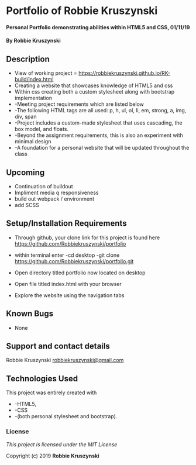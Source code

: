 # Portfolio of Robbie Kruszynski

#### Personal Portfolio demonstrating abilities within HTML5 and CSS, 01/11/19

#### By **Robbie Kruszynski**

## Description

* View of working project = https://robbiekruszynski.github.io/RK-build/index.html
* Creating a website that showcases knowledge of HTML5 and css
* Within css creating both a custom stylesheet along with bootstrap implementation
* -Meeting project requirements which are listed below
*   -The following HTML tags are all used: p, h, ul, ol, li, em, strong, a, img, div, span
*   -Project includes a custom-made stylesheet that uses cascading, the box model, and floats.
* -Beyond the assignment requirements, this is also an experiment with minimal design
*   -A foundation for a personal website that will be updated throughout the class

## Upcoming 
* Continuation of buildout 
* Impliment media q responsiveness 
* build out webpack / environment 
* add SCSS 

## Setup/Installation Requirements

* Through github, your clone link for this project is found here https://github.com/Robbiekruszynski/portfolio
* within terminal enter
    -cd desktop
    -git clone https://github.com/Robbiekruszynski/portfolio.git

* Open directory titled portfolio now located on desktop
* Open file titled index.html with your browser
* Explore the website using the navigation tabs

## Known Bugs

* None


## Support and contact details

Robbie Kruszynski
robbiekruszynski@gmail.com

## Technologies Used

This project was entirely created with
* -HTML5,
* -CSS
*   -(both personal stylesheet and bootstrap).

### License

*This project is licensed under the MIT License*

Copyright (c) 2019 **Robbie Kruszynski**
